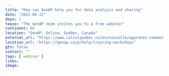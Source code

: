 ```yaml
---
title: "How can GenAP help you for data analysis and sharing"
date: "2021-06-22"
days: 1
tease: "The GenAP team invites you to a free webinar"
continent: NA
location: "GenAP, Online, Québec, Canada"
external_url: "https://www.calculquebec.ca/en/nouvelle/apprenez-comment-genap-peut-vous-aider-a-analyser-et-partager-vos-donnees/"
location_url: "https://genap.ca/p/help/training-workshops"
gtn: false
contact: ""
tags: [ webinar ]
links:
image: 
---
```

